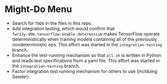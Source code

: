 # Might-Do Menu

  * Search for `TODO` in the files in this repo.
  * Add integration testing, which would confirm that
    `fwr13y.d9m.tensorflow.enable_determinism` makes TensorFlow operate
    deterministically when training models containing all of the previously
    nondeterministic ops. This effort was started in the `integration-testing`
    branch.
  * Enhance the test-running mechanism so that `all.sh` is written in Python
    and reads test specifications from a yaml file. This effort was started in
    the `integration-testing` branch.
  * Factor integration test running mechanism for others to use (inclduing
    Seeder).
